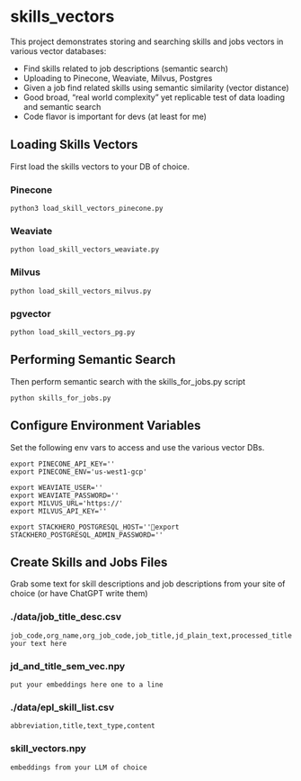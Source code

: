 # skills_vectors
This project demonstrates storing and searching skills and jobs vectors in various vector databases:
* Find skills related to job descriptions (semantic search)
* Uploading to Pinecone, Weaviate, Milvus, Postgres
* Given a job find related skills using semantic similarity (vector distance)
* Good broad, “real world complexity” yet replicable test of data loading and semantic search 
* Code flavor is important for devs (at least for me)

## Loading Skills Vectors
First load the skills vectors to your DB of choice. 

### Pinecone
    python3 load_skill_vectors_pinecone.py

### Weaviate
    python load_skill_vectors_weaviate.py

### Milvus
    python load_skill_vectors_milvus.py

### pgvector
    python load_skill_vectors_pg.py

## Performing Semantic Search
Then perform semantic search with the skills_for_jobs.py script

    python skills_for_jobs.py

## Configure Environment Variables 
Set the following env vars to access and use the various vector DBs.

    export PINECONE_API_KEY=''
    export PINECONE_ENV='us-west1-gcp'

    export WEAVIATE_USER=''
    export WEAVIATE_PASSWORD=''
    export MILVUS_URL='https://'
    export MILVUS_API_KEY=''

    export STACKHERO_POSTGRESQL_HOST=''export STACKHERO_POSTGRESQL_ADMIN_PASSWORD=''

## Create Skills and Jobs Files 
Grab some text for skill descriptions and job descriptions from your site of choice (or have ChatGPT write them)

### ./data/job_title_desc.csv 
    job_code,org_name,org_job_code,job_title,jd_plain_text,processed_title
    your text here

### jd_and_title_sem_vec.npy 
    put your embeddings here one to a line 

### ./data/epl_skill_list.csv 
    abbreviation,title,text_type,content

### skill_vectors.npy 
    embeddings from your LLM of choice

